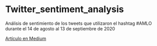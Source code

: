 # Twitter_sentiment_analysis
Análisis de sentimiento de los tweets que utilizaron el hashtag #AMLO durante el 14 de agosto al 13 de septiembre de 2020

[Artículo en Medium](https://gp20.medium.com/an%C3%A1lisis-de-sentimiento-del-hashtag-amlo-en-twitter-3cc718404a76)